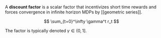 A **discount factor** is a scalar factor that incentivizes short time rewards and forces convergence in infinite horizon MDPs by [[geometric series]]. 

$$
\sum_{t=0}^\infty \gamma^t r_t
$$


The factor is typically denoted $\gamma \in (0, 1]$.